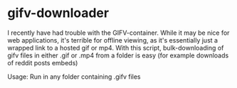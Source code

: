 # gifv-downloader
I recently have had trouble with the GIFV-container. While it may be nice for web applications, it's terrible for offline viewing, as it's essentially just a wrapped link to a hosted gif or mp4. With this script, bulk-downloading of gifv files in either .gif or .mp4 from a folder is easy (for example downloads of reddit posts embeds)

Usage: Run in any folder containing .gifv files

